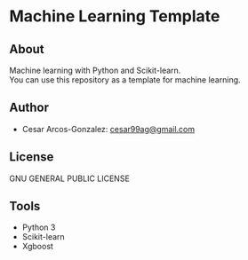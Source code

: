 # Machine Learning Template
## About
Machine learning with Python and Scikit-learn.<br> 
You can use this repository as a template for machine learning.
## Author
- Cesar Arcos-Gonzalez: cesar99ag@gmail.com
## License
GNU GENERAL PUBLIC LICENSE
## Tools
- Python 3
- Scikit-learn
- Xgboost 
